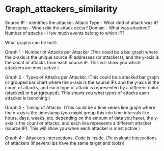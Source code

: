 # Graph_attackers_similarity

Source IP - identifies the attacker.
Attack Type - What kind of attack was it?
Timestamp - When did the attack occur?
Domain - What was attacked?
Number of attacks - How much events belong to which IP?

What graphs can be built:

Graph 1 - Number of Attacks per Attacker (This could be a bar graph where the x-axis is the unique source IP addresses (or attackers), and the y-axis is the count of attacks from each source IP. This will show you which attackers are most active.)

Graph 2 - Types of Attacks per Attacker. (This could be a stacked bar graph or grouped bar chart where the x-axis is the source IPs and the y-axis is the count of attacks, and each type of attack is represented by a different color (stacked) or bar (grouped). This shows you what types of attacks each attacker is launching.)

Graph 3 - Timing of Attacks. (This could be a time series line graph where the x-axis is the timestamp (you might group this into time intervals like hours, days, weeks, etc. depending on the amount of data you have), the y-axis is the count of attacks, and each line represents a different attacker (source IP). This will show you when each attacker is most active.)

Graph 4 - Attackers intersections. Code is inside. (To evaluate intesections of attackers (if several ips have the same target and tools))
